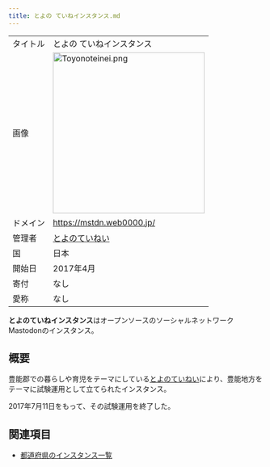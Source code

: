 ```yaml
---
title: とよの ていねインスタンス.md
---
```

<div>

|          |                                                                                                                                                                                                                                                                                               |
|----------|-----------------------------------------------------------------------------------------------------------------------------------------------------------------------------------------------------------------------------------------------------------------------------------------------|
| タイトル | とよの ていねインスタンス                                                                                                                                                                                                                                                                     |
| 画像     | [<img src="/images/thumb/5/5c/Toyonoteinei.png/300px-Toyonoteinei.png" srcset="/images/thumb/5/5c/Toyonoteinei.png/450px-Toyonoteinei.png 1.5x, /images/5/5c/Toyonoteinei.png 2x" width="300" height="319" alt="Toyonoteinei.png" />](/%E3%83%95%E3%82%A1%E3%82%A4%E3%83%AB:Toyonoteinei.png) |
| ドメイン | <a href="https://mstdn.web0000.jp/" rel="nofollow">https://mstdn.web0000.jp/</a>                                                                                                                                                                                                              |
| 管理者   | <a href="http://utweb.jp/toyono/" rel="nofollow">とよのていねい</a>                                                                                                                                                                                                                           |
| 国       | 日本                                                                                                                                                                                                                                                                                          |
| 開始日   | 2017年4月                                                                                                                                                                                                                                                                                     |
| 寄付     | なし                                                                                                                                                                                                                                                                                          |
| 愛称     | なし                                                                                                                                                                                                                                                                                          |

**とよのていねインスタンス**はオープンソースのソーシャルネットワークMastodonのインスタンス。

## 概要

豊能郡での暮らしや育児をテーマにしている<a href="http://utweb.jp/toyono/" rel="nofollow">とよのていねい</a>により、豊能地方をテーマに試験運用として立てられたインスタンス。

2017年7月11日をもって、その試験運用を終了した。

## 関連項目

-   [都道府県のインスタンス一覧](/%E9%83%BD%E9%81%93%E5%BA%9C%E7%9C%8C%E3%81%AE%E3%82%A4%E3%83%B3%E3%82%B9%E3%82%BF%E3%83%B3%E3%82%B9%E4%B8%80%E8%A6%A7 "都道府県のインスタンス一覧")

</div>
